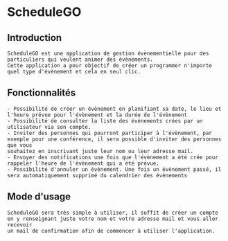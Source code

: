 # ScheduleGO

## Introduction

    ScheduleGO est une application de gestion évènementielle pour des particuliers qui veulent animer des évènements.
    Cette application a pour objectif de créer un programmer n'importe quel type d'évènement et cela en seul clic.

## Fonctionnalités

    - Possibilité de créer un évènement en planifiant sa date, le lieu et l'heure prévue pour l'évènement et la durée de l'évènement
    - Possibilité de consulter la liste des évènements crées par un utilisateur via son compte.
    - Inviter des personnes qui pourront participer à l'évènement, par exemple pour une conférence, il sera possible d'inviter des personnes que vous
    souhaitez en inscrivant juste leur nom ou leur adresse mail.
    - Envoyer des notifications une fois que l'évènement a été crée pour rappeler l'heure de l'évènement qui a été prévue.
    - Possibilité d'annuler un évènement. Une fois un évènement passé, il sera automatiquement supprimé du calendrier des évènements

## Mode d'usage

    ScheduleGO sera très simple à utiliser, il suffit de créer un compte en y renseignant juste votre nom et votre adresse mail et vous aller recevoir
    un mail de confirmation afin de commencer à utiliser l'application.

